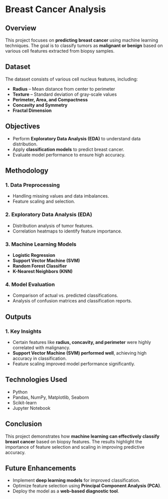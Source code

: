 # Breast Cancer Analysis  

## Overview  
This project focuses on **predicting breast cancer** using machine learning techniques. The goal is to classify tumors as **malignant or benign** based on various cell features extracted from biopsy samples.  

## Dataset  
The dataset consists of various cell nucleus features, including:  
- **Radius** – Mean distance from center to perimeter  
- **Texture** – Standard deviation of gray-scale values  
- **Perimeter, Area, and Compactness**  
- **Concavity and Symmetry**  
- **Fractal Dimension**  

## Objectives  
- Perform **Exploratory Data Analysis (EDA)** to understand data distribution.  
- Apply **classification models** to predict breast cancer.  
- Evaluate model performance to ensure high accuracy.  

## Methodology  

### 1. **Data Preprocessing**  
- Handling missing values and data imbalances.  
- Feature scaling and selection.  

### 2. **Exploratory Data Analysis (EDA)**  
- Distribution analysis of tumor features.  
- Correlation heatmaps to identify feature importance.  

### 3. **Machine Learning Models**  
- **Logistic Regression**  
- **Support Vector Machine (SVM)**  
- **Random Forest Classifier**  
- **K-Nearest Neighbors (KNN)**  

### 4. **Model Evaluation**  
- Comparison of actual vs. predicted classifications.  
- Analysis of confusion matrices and classification reports.  

## Outputs  

### 1. Key Insights  
- Certain features like **radius, concavity, and perimeter** were highly correlated with malignancy.  
- **Support Vector Machine (SVM) performed well**, achieving high accuracy in classification.  
- Feature scaling improved model performance significantly.  

## Technologies Used  
- Python  
- Pandas, NumPy, Matplotlib, Seaborn  
- Scikit-learn  
- Jupyter Notebook  

## Conclusion  
This project demonstrates how **machine learning can effectively classify breast cancer** based on biopsy features. The results highlight the importance of feature selection and scaling in improving predictive accuracy.  

## Future Enhancements  
- Implement **deep learning models** for improved classification.  
- Optimize feature selection using **Principal Component Analysis (PCA)**.  
- Deploy the model as a **web-based diagnostic tool**.  
